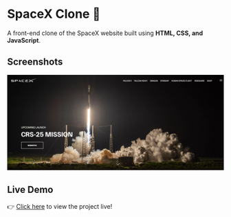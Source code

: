# SpaceX Clone 🚀

A front-end clone of the SpaceX website built using **HTML, CSS, and JavaScript**.

## Screenshots

![Screenshot](image.png)

## Live Demo
👉 [Click here](https://RobotDad1.github.io/SpaceX/) to view the project live!
